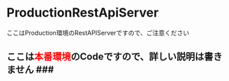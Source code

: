# ProductionRestApiServer
ここはProduction環境のRestAPIServerですので、ご注意ください

###
<h2>ここは<span style="color:red">本番環境</span>のCodeですので、詳しい説明は書きません</2>
###
